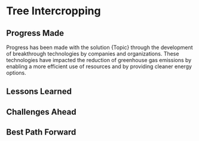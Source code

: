 # Tree Intercropping

## Progress Made



Progress has been made with the solution {Topic} through the development of breakthrough technologies by companies and organizations. These technologies have impacted the reduction of greenhouse gas emissions by enabling a more efficient use of resources and by providing cleaner energy options.

## Lessons Learned



## Challenges Ahead



## Best Path Forward


